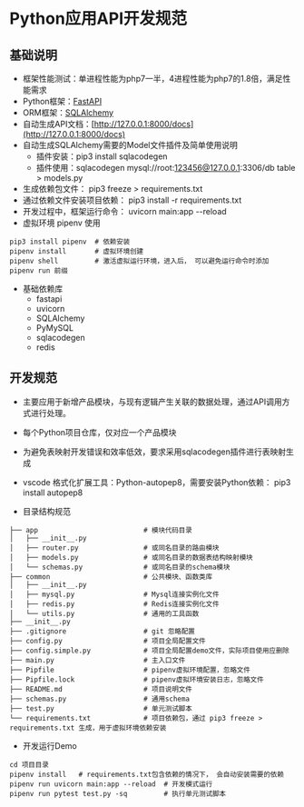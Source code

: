 # Python应用API开发规范
## 基础说明
- 框架性能测试：单进程性能为php7一半，4进程性能为php7的1.8倍，满足性能需求
- Python框架：[FastAPI](https://fastapi.tiangolo.com/zh/)
- ORM框架：[SQLAlchemy](https://www.osgeo.cn/sqlalchemy/index.html)
- 自动生成API文档：[http://127.0.0.1:8000/docs](http://127.0.0.1:8000/docs)
- 自动生成SQLAlchemy需要的Model文件插件及简单使用说明
	- 插件安装：pip3 install sqlacodegen
	- 插件使用：sqlacodegen mysql://root:123456@127.0.0.1:3306/db table > models.py
- 生成依赖包文件： pip3 freeze > requirements.txt
- 通过依赖文件安装项目依赖： pip3 install -r requirements.txt
- 开发过程中，框架运行命令： uvicorn main:app --reload
- 虚拟环境 pipenv 使用
```
pip3 install pipenv  # 依赖安装
pipenv install       # 虚拟环境创建
pipenv shell         # 激活虚拟运行环境，进入后， 可以避免运行命令时添加 pipenv run 前缀
```
- 基础依赖库
  - fastapi
  - uvicorn
  - SQLAlchemy
  - PyMySQL
  - sqlacodegen
  - redis

## 开发规范
- 主要应用于新增产品模块，与现有逻辑产生关联的数据处理，通过API调用方式进行处理。
- 每个Python项目仓库，仅对应一个产品模块
- 为避免表映射开发错误和效率低效，要求采用sqlacodegen插件进行表映射生成
- vscode 格式化扩展工具：Python-autopep8，需要安装Python依赖： pip3 install autopep8

- 目录结构规范
```
├── app                          # 模块代码目录
│   ├── __init__.py
│   ├── router.py                # 或同名目录的路由模块
│   ├── models.py                # 或同名目录的数据表结构映射模块
│   └── schemas.py               # 或同名目录的schema模块
├── common                       # 公共模块、函数类库
│   ├── __init__.py
│   ├── mysql.py                 # Mysql连接实例化文件
│   ├── redis.py                 # Redis连接实例化文件
│   └── utils.py                 # 通用的工具函数
├── __init__.py
├── .gitignore                   # git 忽略配置
├── config.py                    # 项目全局配置文件
├── config.simple.py             # 项目全局配置demo文件，实际项目使用应删除
├── main.py                      # 主入口文件
├── Pipfile                      # pipenv虚拟环境配置，忽略文件
├── Pipfile.lock                 # pipenv虚拟环境安装日志，忽略文件
├── README.md                    # 项目说明文件
├── schemas.py                   # 通用schema
├── test.py                      # 单元测试脚本
└── requirements.txt             # 项目依赖包，通过 pip3 freeze > requirements.txt 生成，用于虚拟环境依赖安装
```

- 开发运行Demo
```
cd 项目目录
pipenv install   # requirements.txt包含依赖的情况下， 会自动安装需要的依赖
pipenv run uvicorn main:app --reload  # 开发模式运行
pipenv run pytest test.py -sq         # 执行单元测试脚本
```


